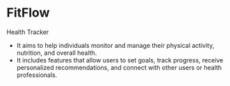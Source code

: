 # FitFlow

Health Tracker

- It aims to help individuals monitor and manage their physical activity, nutrition, and overall health. 
- It includes features that allow users to set goals, track progress, receive personalized recommendations, and connect with other users or health professionals.

